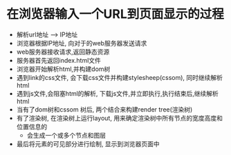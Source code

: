 # 在浏览器输入一个URL到页面显示的过程
- 解析url地址 --> IP地址
- 浏览器根据IP地址, 向对于的web服务器发送请求
- web服务器接收请求,返回静态资源
- 服务器首先返回index.html文件
- 浏览器开始解析html,并构建dom树
- 遇到link的css文件, 会下载css文件并构建stylesheep(cssom), 同时继续解析html
- 遇到js文件,会阻塞html的解析, 下载js文件,并立即执行,执行结束后,继续解析html
- 当有了dom树和cssom 树后, 两个结合来构建render tree(渲染树)
- 有了渲染树, 在渲染树上运行layout, 用来确定渲染树中所有节点的宽度高度和位置信息的
  - 会生成一个或多个节点和图层
- 最后将元素的可见部分进行绘制, 显示到浏览器页面中